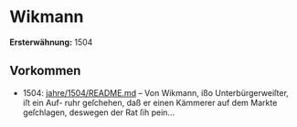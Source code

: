 # Wikmann

**Ersterwähnung:** 1504

## Vorkommen
- 1504: [jahre/1504/README.md](../jahre/1504/README.md) – Von Wikmann, ißo Unterbürgerweiſter, iſt ein Auf-
ruhr geſchehen, daß er einen Kämmerer auf dem Markte
geſchlagen, deswegen der Rat ſih pein...
